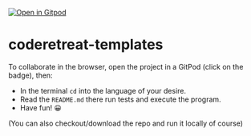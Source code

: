 [![Open in Gitpod](https://gitpod.io/button/open-in-gitpod.svg)](https://gitpod.io/#https://github.com/mgi-coderetreat/coderetreat-templates)

# coderetreat-templates

To collaborate in the browser, open the project in a GitPod (click on the badge), then:

- In the terminal `cd` into the language of your desire.
- Read the `README.md` there run tests and execute the program.
- Have fun! 😀

(You can also checkout/download the repo and run it locally of course)

